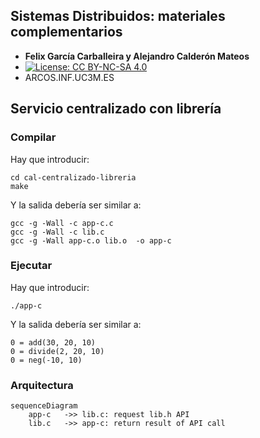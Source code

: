 
## Sistemas Distribuidos: materiales complementarios
+ **Felix García Carballeira y Alejandro Calderón Mateos**
+ [![License: CC BY-NC-SA 4.0](https://img.shields.io/badge/License-CC%20BY--NC--SA%204.0-blue.svg)](https://github.com/acaldero/uc3m_sd/blob/main/LICENSE)
+ ARCOS.INF.UC3M.ES


## Servicio centralizado con librería

### Compilar 

Hay que introducir:
```
cd cal-centralizado-libreria
make
```

Y la salida debería ser similar a:
```
gcc -g -Wall -c app-c.c
gcc -g -Wall -c lib.c
gcc -g -Wall app-c.o lib.o  -o app-c
```

### Ejecutar

Hay que introducir:
```
./app-c
```

Y la salida debería ser similar a:
```
0 = add(30, 20, 10)
0 = divide(2, 20, 10)
0 = neg(-10, 10)
```

### Arquitectura

```mermaid
sequenceDiagram
    app-c   ->> lib.c: request lib.h API
    lib.c   ->> app-c: return result of API call
```

